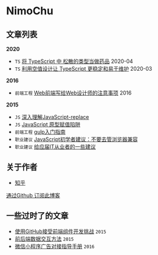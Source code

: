 # NimoChu

## 文章列表

**2020**

- `TS` [将 TypeScript 中 松散的类型当做药品](posts/code/ts_go_generics.doc.md) 2020-04
- `TS` [利用空值设计让 TypeScript 更稳定和易于维护](posts/code/zero_value_typescript.md) 2020-03

**2016**

- `前端工程` [Web前端写给Web设计师的注意事项](src/web_design_notes.md) 2016

**2015**

- `JS` [深入理解JavaScript-replace](src/js_replace.md) 
- `JS` [JavaScript 原型赋值陷阱](src/js_prototype_trap.md) 
- `前端工程` [gulp入门指南](src/gulp_book.md) 
- `职业建议` [JavaScript初学者建议：不要去管浏览器兼容](src/ignore_browser_compatibility.md) 
- `职业建议` [给应届IT从业者的一些建议](src/beginner_job_advice.md) 

## 关于作者
- [知乎](http://www.zhihu.com/people/nimoc)


[通过Github 订阅此博客](src/watch.md)

## 一些过时了的文章

- [使用GitHub接受前端组件开发挑战](src/learn_js.md) `2015`
- [前后端数据交互方法](src/web_team_interface.md) `2015`
- [微信小程序广告对接指导手册](src/weapp_ad_jump.md) `2016`